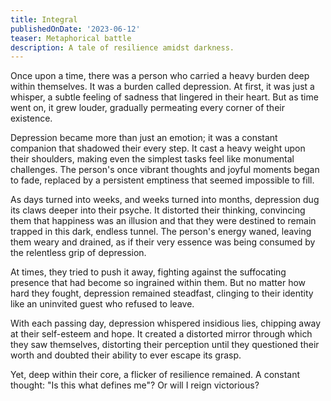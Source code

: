 ```yaml
---
title: Integral
publishedOnDate: '2023-06-12'
teaser: Metaphorical battle
description: A tale of resilience amidst darkness.
---
```


Once upon a time, there was a person who carried a heavy burden deep within themselves. It was a burden called depression. At first, it was just a whisper, a subtle feeling of sadness that lingered in their heart. But as time went on, it grew louder, gradually permeating every corner of their existence.

Depression became more than just an emotion; it was a constant companion that shadowed their every step. It cast a heavy weight upon their shoulders, making even the simplest tasks feel like monumental challenges. The person's once vibrant thoughts and joyful moments began to fade, replaced by a persistent emptiness that seemed impossible to fill.

As days turned into weeks, and weeks turned into months, depression dug its claws deeper into their psyche. It distorted their thinking, convincing them that happiness was an illusion and that they were destined to remain trapped in this dark, endless tunnel. The person's energy waned, leaving them weary and drained, as if their very essence was being consumed by the relentless grip of depression.

At times, they tried to push it away, fighting against the suffocating presence that had become so ingrained within them. But no matter how hard they fought, depression remained steadfast, clinging to their identity like an uninvited guest who refused to leave.

With each passing day, depression whispered insidious lies, chipping away at their self-esteem and hope. It created a distorted mirror through which they saw themselves, distorting their perception until they questioned their worth and doubted their ability to ever escape its grasp.

Yet, deep within their core, a flicker of resilience remained. A constant thought: "Is this what defines me"? Or will I reign victorious?
